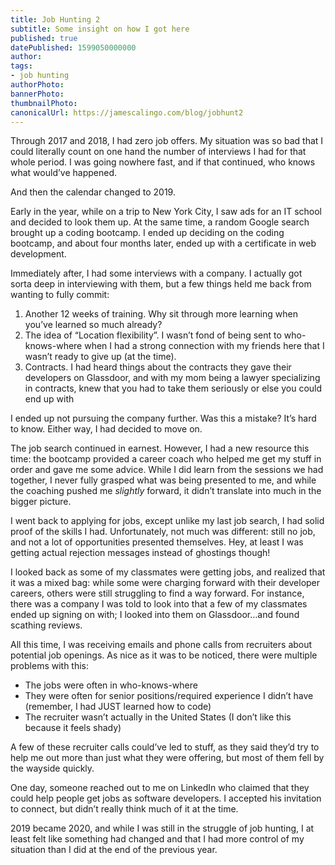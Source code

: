 ```yaml
---
title: Job Hunting 2
subtitle: Some insight on how I got here
published: true
datePublished: 1599050000000
author: 
tags:
- job hunting
authorPhoto: 
bannerPhoto:
thumbnailPhoto: 
canonicalUrl: https://jamescalingo.com/blog/jobhunt2
---
```

Through 2017 and 2018, I had zero job offers. My situation was so bad that I could literally count on one hand the number of interviews I had for that whole period. I was going nowhere fast, and if that continued, who knows what would’ve happened.

And then the calendar changed to 2019.

Early in the year, while on a trip to New York City, I saw ads for an IT school and decided to look them up. At the same time, a random Google search brought up a coding bootcamp. I ended up deciding on the coding bootcamp, and about four months later, ended up with a certificate in web development.

Immediately after, I had some interviews with a company. I actually got sorta deep in interviewing with them, but a few things held me back from wanting to fully commit:

1. Another 12 weeks of training. Why sit through more learning when you’ve learned so much already?
2. The idea of “Location flexibility”. I wasn’t fond of being sent to who-knows-where when I had a strong connection with my friends here that I wasn’t ready to give up (at the time).
3. Contracts. I had heard things about the contracts they gave their developers on Glassdoor, and with my mom being a lawyer specializing in contracts, knew that you had to take them seriously or else you could end up with 

I ended up not pursuing the company further. Was this a mistake? It’s hard to know. Either way, I had decided to move on.

The job search continued in earnest. However, I had a new resource this time: the bootcamp provided a career coach who helped me get my stuff in order and gave me some advice. While I did learn from the sessions we had together, I never fully grasped what was being presented to me, and while the coaching pushed me <i>slightly</i> forward, it didn’t translate into much in the bigger picture.

I went back to applying for jobs, except unlike my last job search, I had solid proof of the skills I had. Unfortunately, not much was different: still no job, and not a lot of opportunities presented themselves. Hey, at least I was getting actual rejection messages instead of ghostings though!

I looked back as some of my classmates were getting jobs, and realized that it was a mixed bag: while some were charging forward with their developer careers, others were still struggling to find a way forward. For instance, there was a company I was told to look into that a few of my classmates ended up signing on with; I looked into them on Glassdoor…and found scathing reviews.

All this time, I was receiving emails and phone calls from recruiters about potential job openings. As nice as it was to be noticed, there were multiple problems with this:

- The jobs were often in who-knows-where
- They were often for senior positions/required experience I didn’t have (remember, I had JUST learned how to code)
- The recruiter wasn’t actually in the United States (I don’t like this because it feels shady)

A few of these recruiter calls could’ve led to stuff, as they said they’d try to help me out more than just what they were offering, but most of them fell by the wayside quickly.

One day, someone reached out to me on LinkedIn who claimed that they could help people get jobs as software developers. I accepted his invitation to connect, but didn’t really think much of it at the time.

2019 became 2020, and while I was still in the struggle of job hunting, I at least felt like something had changed and that I had more control of my situation than I did at the end of the previous year.
